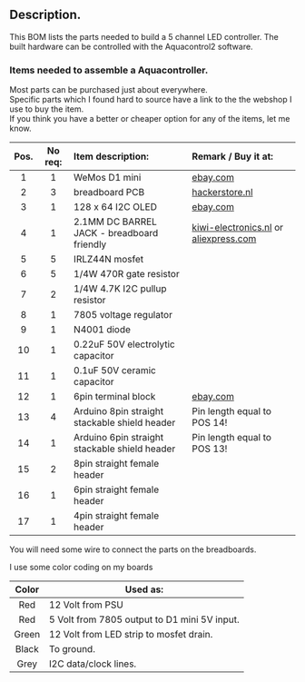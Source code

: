 ## Description.

This BOM lists the parts needed to build a 5 channel LED controller.
The built hardware can be controlled with the Aquacontrol2 software.

### Items needed to assemble a Aquacontroller.

Most parts can be purchased just about everywhere.
<br>Specific parts which I found hard to source have a link to the the webshop I use to buy the item.
<br>If you think you have a better or cheaper option for any of the items, let me know.

| Pos.  | No req:  | Item description: | Remark / Buy it at:  
|:-----:| :------------:|:-----------------| :------------------------------------------------------------
| 1     | 1             | WeMos D1 mini    | [ebay.com](http://www.ebay.com/itm/191787524741?_trksid=p2057872.m2749.l2649&ssPageName=STRK%3AMEBIDX%3AIT)
| 2     | 3             | breadboard PCB   | [hackerstore.nl](https://hackerstore.nl/Artikel/831)
| 3     | 1             | 128 x 64 I2C OLED    | [ebay.com](http://www.ebay.com/itm/0-96-I2C-IIC-SPI-Serial-128X64-White-OLED-LCD-LED-Display-Module-for-Arduino-ZD-/282416950341?hash=item41c15cac45:g:eygAAOSwHsRYEd61)
| 4     | 1             | 2.1MM DC BARREL JACK - breadboard friendly   | [kiwi-electronics.nl](https://www.kiwi-electronics.nl/2.1mm-DC-barrel-jack-Breadboard-compatible) or [aliexpress.com](https://www.aliexpress.com/item/Breadboard-friendly-3-5-1-3mm-DC-barrel-jack-for-raspberry-pi-for-bread-board-A206/32694934128.html)
| 5     | 5             | IRLZ44N mosfet   | 
| 6     | 5             | 1/4W 470R gate resistor    | 
| 7     | 2             | 1/4W 4.7K I2C pullup resistor    | 
| 8     | 1             | 7805 voltage regulator    |
| 9     | 1             | N4001 diode    | 
| 10    | 1             | 0.22uF 50V electrolytic capacitor    | 
| 11    | 1             | 0.1uF 50V ceramic capacitor    | 
| 12    | 1             | 6pin terminal block    | [ebay.com](http://www.ebay.com/itm/10Pcs-2-54mm-0-1-Universal-6-Pin-6-Poles-PCB-Screw-Terminal-Block-Connector/182310502636)
| 13    | 4             | Arduino 8pin straight stackable shield header | Pin length equal to POS 14!
| 14    | 1             | Arduino 6pin straight stackable shield header | Pin length equal to POS 13!
| 15    | 2             | 8pin straight female header |
| 16    | 1             | 6pin straight female header |
| 17    | 1             | 4pin straight female header |

You will need some wire to connect the parts on the breadboards.

I use some color coding on my boards

| Color | Used as: |
| :-----: | ----- |
| Red    | 12 Volt from PSU
| Red    | 5 Volt from 7805 output to D1 mini 5V input. 
| Green  | 12 Volt from LED strip to mosfet drain.
| Black  | To ground.
| Grey   | I2C data/clock lines.
